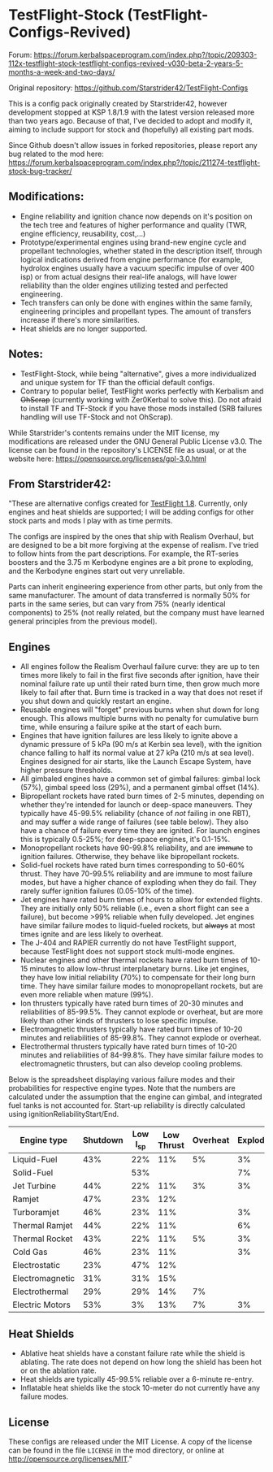 TestFlight-Stock (TestFlight-Configs-Revived)
============
Forum: https://forum.kerbalspaceprogram.com/index.php?/topic/209303-112x-testflight-stock-testflight-configs-revived-v030-beta-2-years-5-months-a-week-and-two-days/

Original repository: https://github.com/Starstrider42/TestFlight-Configs

This is a config pack originally created by Starstrider42, however development stopped at KSP 1.8/1.9 with the latest version released more than two years ago. Because of that, I've decided to adopt and modify it, aiming to include support for stock and (hopefully) all existing part mods.

Since Github doesn't allow issues in forked repositories, please report any bug related to the mod here: https://forum.kerbalspaceprogram.com/index.php?/topic/211274-testflight-stock-bug-tracker/

Modifications: 
-------
* Engine reliability and ignition chance now depends on it's position on the tech tree and features of higher performance and quality (TWR, engine efficiency, reusability, cost,...)
* Prototype/experimental engines using brand-new engine cycle and propellant technologies, whether stated in the description itself, through logical indications derived from engine performance (for example, hydrolox engines usually have a vacuum specific impulse of over 400 isp) or from actual designs their real-life analogs, will have lower reliability than the older engines utilizing tested and perfected engineering.
* Tech transfers can only be done with engines within the same family, engineering principles and propellant types. The amount of transfers increase if there's more similarities.
* Heat shields are no longer supported.

Notes:
-------
* TestFlight-Stock, while being "alternative", gives a more individualized and unique system for TF than the official default configs. 
* Contrary to popular belief, TestFlight works perfectly with Kerbalism and ~~OhScrap~~ (currently working with Zer0Kerbal to solve this). Do not afraid to install TF and TF-Stock if you have those mods installed (SRB failures handling will use TF-Stock and not OhScrap).

While Starstrider's contents remains under the MIT license, my modifications are released under the GNU General Public License v3.0. The license can be found in the repository's LICENSE file as usual, or at the website here: https://opensource.org/licenses/gpl-3.0.html

From Starstrider42:
-------

"These are alternative configs created for [TestFlight 1.8](https://github.com/KSP-RO/TestFlight). Currently, only engines and heat shields are supported; I will be adding configs for other stock parts and mods I play with as time permits.

The configs are inspired by the ones that ship with Realism Overhaul, but are designed to be a bit more forgiving at the expense of realism. I've tried to follow hints from the part descriptions. For example, the RT-series boosters and the 3.75 m Kerbodyne engines are a bit prone to exploding, and the Kerbodyne engines start out very unreliable.

Parts can inherit engineering experience from other parts, but only from the same manufacturer. The amount of data transferred is normally 50% for parts in the same series, but can vary from 75% (nearly identical components) to 25% (not really related, but the company must have learned general principles from the previous model).

Engines
-------

* All engines follow the Realism Overhaul failure curve: they are up to ten times more likely to fail in the first five seconds after ignition, have their nominal failure rate up until their rated burn time, then grow much more likely to fail after that. Burn time is tracked in a way that does not reset if you shut down and quickly restart an engine.
* Reusable engines will "forget" previous burns when shut down for long enough. This allows multiple burns with no penalty for cumulative burn time, while ensuring a failure spike at the start of each burn.
* Engines that have ignition failures are less likely to ignite above a dynamic pressure of 5 kPa (90 m/s at Kerbin sea level), with the ignition chance falling to half its normal value at 27 kPa (210 m/s at sea level). Engines designed for air starts, like the Launch Escape System, have higher pressure thresholds.
* All gimbaled engines have a common set of gimbal failures: gimbal lock (57%), gimbal speed loss (29%), and a permanent gimbal offset (14%).
* Bipropellant rockets have rated burn times of 2-5 minutes, depending on whether they're intended for launch or deep-space maneuvers. They typically have 45-99.5% reliability (chance of *not* failing in one RBT), and may suffer a wide range of failures (see table below). They also have a chance of failure every time they are ignited. For launch engines this is typically 0.5-25%; for deep-space engines, it's 0.1-15%.
* Monopropellant rockets have 90-99.8% reliability, and are ~~immune~~ to ignition failures. Otherwise, they behave like bipropellant rockets.
* Solid-fuel rockets have rated burn times corresponding to 50-60% thrust. They have 70-99.5% reliability and are immune to most failure modes, but have a higher chance of exploding when they do fail. They rarely suffer ignition failures (0.05-10% of the time).
* Jet engines have rated burn times of hours to allow for extended flights. They are initially only 50% reliable (i.e., even a short flight can see a failure), but become >99% reliable when fully developed. Jet engines have similar failure modes to liquid-fueled rockets, but ~~always~~ at most times ignite and are less likely to overheat.
* The J-404 and RAPIER currently do not have TestFlight support, because TestFlight does not support stock multi-mode engines.
* Nuclear engines and other thermal rockets have rated burn times of 10-15 minutes to allow low-thrust interplanetary burns. Like jet engines, they have low initial reliability (70%) to compensate for their long burn time. They have similar failure modes to monopropellant rockets, but are even more reliable when mature (99%).
* Ion thrusters typically have rated burn times of 20-30 minutes and reliabilities of 85-99.5%. They cannot explode or overheat, but are more likely than other kinds of thrusters to lose specific impulse.
* Electromagnetic thrusters typically have rated burn times of 10-20 minutes and reliabilities of 85-99.8%. They cannot explode or overheat.
* Electrothermal thrusters typically have rated burn times of 10-20 minutes and reliabilities of 84-99.8%. They have similar failure modes to electromagnetic thrusters, but can also develop cooling problems.

Below is the spreadsheet displaying various failure modes and their probabilities for respective engine types. Note that the numbers are calculated under the assumption that the engine can gimbal, and integrated fuel tanks is not accounted for. Start-up reliability is directly calculated using ignitionReliabilityStart/End.

| Engine type     | Shutdown | Low I<sub>sp</sub> | Low Thrust | Overheat | Explode | Vector Glitch | Sluggish Vector |
| --------------- | -------- | ------------------ | ---------- | -------- | ------- | ------------- | --------------- |
| Liquid-Fuel     | 43%      | 22%                | 11%        | 5%       | 3%      | 5%            | 11%             |
| Solid-Fuel      |          | 53%                |            |          | 7%      | 13%           | 27%             |
| Jet Turbine     | 44%      | 22%                | 11%        | 3%       | 3%      | 6%            | 11%             |
| Ramjet          | 47%      | 23%                | 12%        |          |         | 6%            | 12%             |
| Turboramjet     | 46%      | 23%                | 11%        |          | 3%      | 6%            | 11%             |
| Thermal Ramjet  | 44%      | 22%                | 11%        |          | 6%      | 6%            | 11%             |
| Thermal Rocket  | 43%      | 22%                | 11%        | 5%       | 3%      | 5%            | 11%             |
| Cold Gas        | 46%      | 23%                | 11%        |          | 3%      | 6%            | 11%             |
| Electrostatic   | 23%      | 47%                | 12%        |          |         | 6%            | 12%             |
| Electromagnetic | 31%      | 31%                | 15%        |          |         | 8%            | 15%             |
| Electrothermal  | 29%      | 29%                | 14%        | 7%       |         | 7%            | 14%             |
| Electric Motors | 53%      | 3%                 | 13%        | 7%       | 3%      | 7%            | 13%             |

Heat Shields
------------

* Ablative heat shields have a constant failure rate while the shield is ablating. The rate does not depend on how long the shield has been hot or on the ablation rate.
* Heat shields are typically 45-99.5% reliable over a 6-minute re-entry.
* Inflatable heat shields like the stock 10-meter do not currently have any failure modes.

License
------------
These configs are released under the MIT License. A copy of the license can be found in the file `LICENSE` in the mod directory, or online at http://opensource.org/licenses/MIT."
